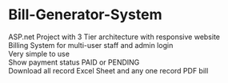 # Bill-Generator-System
ASP.net Project with 3 Tier architecture with responsive website <br/>
Billing System for multi-user staff and admin login <br/>
Very simple to use <br/>
Show payment status PAID or PENDING <br/>
Download all record Excel Sheet and any one record PDF bill
